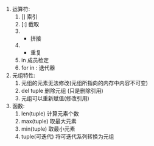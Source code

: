 1. 运算符:
	1. []  索引
	2. [:] 截取
	3. +   拼接
	4. *   重复
	5. in  成员检定
	6. for in :  迭代器
2. 元组特性:
	1. 元组的元素无法修改(元组所指向的内存中内容不可变)
	2. del tuple 删除元组 (只是删除引用)
	3. 元组可以重新赋值(修改引用)
3. 函数:
	1. len(tuple)  计算元素个数
	2. max(tuple)  取最大元素
	3. min(tuple)  取最小元素
	4. tuple(可迭代) 将可迭代系列转换为元组	
